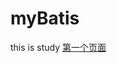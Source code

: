 # myBatis
this is study
<a href="https://github.com/hwdeveloper/myBatis/wiki/%E7%AC%AC%E4%BA%8C%E4%B8%AA%E9%A1%B5%E9%9D%A2">第一个页面</a>
